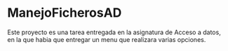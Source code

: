 # ManejoFicherosAD

Este proyecto es una tarea entregada en la asignatura de Acceso a datos, en la que habia que entregar un menu que realizara varias opciones.
